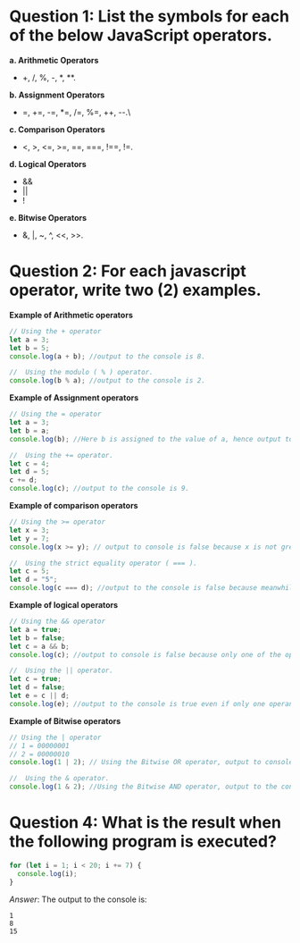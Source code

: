 # Question 1: List the symbols for each of the below JavaScript operators.

**a. Arithmetic Operators**

- +, /, %, -, \*, \*\*.

**b. Assignment Operators**

- =, +=, -=, \*=, /=, %=, ++, --.\

**c. Comparison Operators**

- <, >, <=, >=, ==, ===, !==, !=.

**d. Logical Operators**

- &&
- ||
- !

**e. Bitwise Operators**

- &, |, ~, ^, <<, >>.

# Question 2: For each javascript operator, write two (2) examples.

**Example of Arithmetic operators**

```javascript
// Using the + operator
let a = 3;
let b = 5;
console.log(a + b); //output to the console is 8.

//  Using the modulo ( % ) operator.
console.log(b % a); //output to the console is 2.
```

**Example of Assignment operators**

```javascript
// Using the = operator
let a = 3;
let b = a;
console.log(b); //Here b is assigned to the value of a, hence output to console is 3.

//  Using the += operator.
let c = 4;
let d = 5;
c += d;
console.log(c); //output to the console is 9.
```

**Example of comparison operators**

```javascript
// Using the >= operator
let x = 3;
let y = 7;
console.log(x >= y); // output to console is false because x is not greater or equal to y.

//  Using the strict equality operator ( === ).
let c = 5;
let d = "5";
console.log(c === d); //output to the console is false because meanwhile having the same values, they have different datatypes.
```

**Example of logical operators**

```javascript
// Using the && operator
let a = true;
let b = false;
let c = a && b;
console.log(c); //output to console is false because only one of the operand is true.

//  Using the || operator.
let c = true;
let d = false;
let e = c || d;
console.log(e); //output to the console is true even if only one operand id true.
```

**Example of Bitwise operators**

```javascript
// Using the | operator
// 1 = 00000001
// 2 = 00000010
console.log(1 | 2); // Using the Bitwise OR operator, output to console is 3 that is 00000011.

//  Using the & operator.
console.log(1 & 2); //Using the Bitwise AND operator, output to the console is 0 that is 00000000.
```

# Question 4: What is the result when the following program is executed?

```javascript
for (let i = 1; i < 20; i += 7) {
  console.log(i);
}
```

_Answer_: The output to the console is:

```
1
8
15
```
